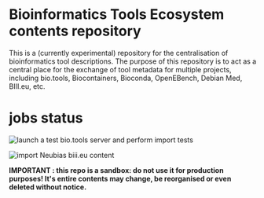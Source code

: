 # Bioinformatics Tools Ecosystem contents repository
This is a (currently experimental) repository for the centralisation of bioinformatics tool descriptions. The purpose of this repository is to act as a central place for the exchange of tool metadata for multiple projects, including bio.tools, Biocontainers, Bioconda, OpenEBench, Debian Med, BIII.eu, etc.

# jobs status

![launch a test bio.tools server and perform import tests](https://github.com/bio-tools/content/workflows/launch%20a%20test%20bio.tools%20server%20and%20perform%20import%20tests/badge.svg)

![import Neubias biii.eu content](https://github.com/bio-tools/content/workflows/import%20Neubias%20biii.eu%20content/badge.svg)

**IMPORTANT : this repo is a sandbox: do not use it for production purposes!  It's entire contents may change, be reorganised or even deleted without notice.**
